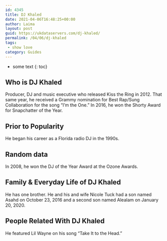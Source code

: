 ```yaml
---
id: 4345
title: DJ Khaled
date: 2021-04-06T16:48:25+00:00
author: Laima
layout: post
guid: https://ukdataservers.com/dj-khaled/
permalink: /04/06/dj-khaled
tags:
 - show love
category: Guides
---
```


* some text
{: toc}


## Who is DJ Khaled
                  
                  
                  
Producer, DJ and music executive who released Kiss the Ring in 2012. That same year, he received a Grammy nomination for Best Rap/Sung Collaboration for the song &#8220;I&#8217;m the One.&#8221; In 2016, he won the Shorty Award for Snapchatter of the Year.  
                  
              
            
              
            
                
                
                
## Prior to Popularity
                  
                  
                  
He began his career as a Florida radio DJ in the 1990s. 
                  
              
            
              
            
                
                
                
## Random data
                  
                  
                  
In 2008, he won the DJ of the Year Award at the Ozone Awards. 
                  
              
            
              
            
                
                
                
## Family & Everyday Life of DJ Khaled
                  
                  
                  
He has one brother. He and his and wife Nicole Tuck had a son named Asahd on October 23, 2016 and a second son named Alealam on January 20, 2020. 
                  
              
            
              
            
                
                
                
## People Related With DJ Khaled
                  
                  
                  
He featured Lil Wayne on his song &#8220;Take It to the Head.&#8221; 
                  
              
            
              
            
                
              
            
              
              
            
            
              
            
          
          
          